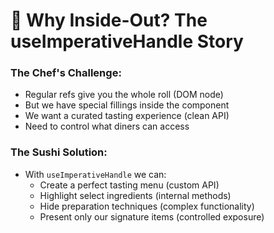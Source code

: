 # 🤔 Why Inside-Out? The useImperativeHandle Story

<div grid="~ cols-2 gap-4">
<div>

<v-clicks>

### The Chef's Challenge:
- Regular refs give you the whole roll (DOM node)
- But we have special fillings inside the component
- We want a curated tasting experience (clean API)
- Need to control what diners can access

</v-clicks>

</div>
<div>

<v-clicks>

### The Sushi Solution:
- With `useImperativeHandle` we can:
  - Create a perfect tasting menu (custom API)
  - Highlight select ingredients (internal methods)
  - Hide preparation techniques (complex functionality)
  - Present only our signature items (controlled exposure)

</v-clicks>

</div>
</div> 